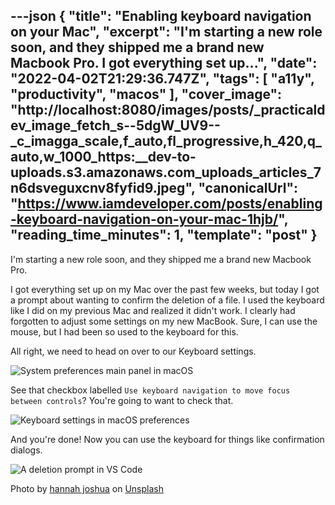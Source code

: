---json
{
  "title": "Enabling keyboard navigation on your Mac",
  "excerpt": "I'm starting a new role soon, and they shipped me a brand new Macbook Pro.  I got everything set up...",
  "date": "2022-04-02T21:29:36.747Z",
  "tags": [
    "a11y",
    "productivity",
    "macos"
  ],
  "cover_image": "http://localhost:8080/images/posts/_practicaldev_image_fetch_s--5dgW_UV9--_c_imagga_scale,f_auto,fl_progressive,h_420,q_auto,w_1000_https:__dev-to-uploads.s3.amazonaws.com_uploads_articles_7n6dsveguxcnv8fyfid9.jpeg",
  "canonicalUrl": "https://www.iamdeveloper.com/posts/enabling-keyboard-navigation-on-your-mac-1hjb/",
  "reading_time_minutes": 1,
  "template": "post"
}
---

I'm starting a new role soon, and they shipped me a brand new Macbook Pro.

I got everything set up on my Mac over the past few weeks, but today I got a prompt about wanting to confirm the deletion of a file. I used the keyboard like I did on my previous Mac and realized it didn't work. I clearly had forgotten to adjust some settings on my new MacBook. Sure, I can use the mouse, but I had been so used to the keyboard for this.

All right, we need to head on over to our Keyboard settings.

![System preferences main panel in macOS](http://localhost:8080/images/posts/_uploads_articles_4pktrkdwpvpb1k2kw3e2.png)

See that checkbox labelled `Use keyboard navigation to move focus between controls`? You're going to want to check that.

![Keyboard settings in macOS preferences](http://localhost:8080/images/posts/_uploads_articles_x1vsaa2szv8cgosh4c8i.png)

And you're done! Now you can use the keyboard for things like confirmation dialogs.

![A deletion prompt in VS Code](http://localhost:8080/images/posts/_uploads_articles_196fplgyqth8bwqacbg7.png) 

Photo by <a href="https://unsplash.com/@hannahjoshua?utm_source=unsplash&utm_medium=referral&utm_content=creditCopyText">hannah joshua</a> on <a href="https://unsplash.com/s/photos/mac-keyboard?utm_source=unsplash&utm_medium=referral&utm_content=creditCopyText">Unsplash</a>

